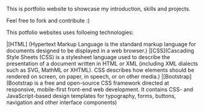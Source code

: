 This is portfolio website to showcase my introduction, skills and projects.

Feel free to fork and contribute :)

This potfolio websites uses folloeing technologies:

|[HTML] (Hypertext Markup Language is the standard markup language for documents designed to be displayed in a web browser.)
|[CSS](Cascading Style Sheets (CSS) is a stylesheet language used to describe the presentation of a document written in HTML or XML (including XML dialects such as SVG, MathML or XHTML). CSS describes how elements should be rendered on screen, on paper, in speech, or on other media.)
|[Bootstrap](Bootstrap is a free and open-source CSS framework directed at responsive, mobile-first front-end web development. It contains CSS- and JavaScript-based design templates for typography, forms, buttons, navigation and other interface components)





